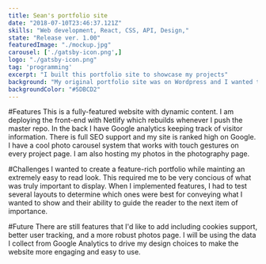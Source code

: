 ```yaml
---
title: Sean's portfolio site
date: "2018-07-10T23:46:37.121Z"
skills: "Web development, React, CSS, API, Design,"
state: "Release ver. 1.00"
featuredImage: "./mockup.jpg"
carousel: ['./gatsby-icon.png',]
logo: "./gatsby-icon.png"
tag: 'programming'
excerpt: "I built this portfolio site to showcase my projects"
background: "My original portfolio site was on Wordpress and I wanted to get away from that"
backgroundColor: "#5DBCD2"
---
```


#Features
This is a fully-featured website with dynamic content. I am deploying the front-end with Netlify which rebuilds whenever I push the master repo. In the back I have Google analytics keeping track of visitor information. There is full SEO support and my site is ranked high on Google. I have a cool photo carousel system that works with touch gestures on every project page. I am also hosting my photos in the photography page.

#Challenges
I wanted to create a feature-rich portfolio while mainting an extremely easy to read look. This required me to be very concious of what was truly important to display. When I implemented features, I had to test several layouts to determine which ones were best for conveying what I wanted to show and their ability to guide the reader to the next item of importance.

#Future
There are still features that I'd like to add including cookies support, better user tracking, and a more robust photos page. I will be using the data I collect from Google Analytics to drive my design choices to make the website more engaging and easy to use.